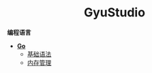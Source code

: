 <p id="GyuStudio"></p>

<h1 align="center"> GyuStudio </h1>


**编程语言**

- <font style="font-weight:bold; color:#4169E1;text-decoration:underline;" target="_blank">[Go](knowledge/golang/README.md)</font>
  - <font style="font-weight:normal; color:#4169E1;text-decoration:underline;" target="_blank">[基础语法](knowledge/golang/基础语法/basic.md#在main执行之前和之后执行的代码可能是什么)</font>
  - <font style="font-weight:normal; color:#4169E1;text-decoration:underline;" target="_blank">[内存管理](Doc/Knowledge/C++/内存管理/内存管理.md#类的对象存储空间)</font>